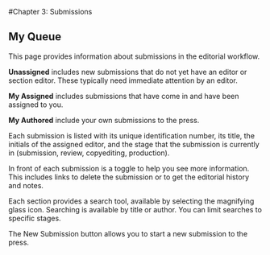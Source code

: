 #Chapter 3: Submissions
## My Queue

This page provides information about submissions in the editorial workflow. 

**Unassigned** includes new submissions that do not yet have an editor or section editor. These typically need immediate attention by an editor.

**My Assigned** includes submissions that have come in and have been assigned to you.

**My Authored** include your own submissions to the press.

Each submission is listed with its unique identification number, its title, the initials of the assigned editor, and the stage that the submission is currently in (submission, review, copyediting, production).

In front of each submission is a toggle to help you see more information. This includes links to delete the submission or to get the editorial history and notes.

Each section provides a search tool, available by selecting the magnifying glass icon. Searching is available by title or author. You can limit searches to specific stages.

The New Submission button allows you to start a new submission to the press.


